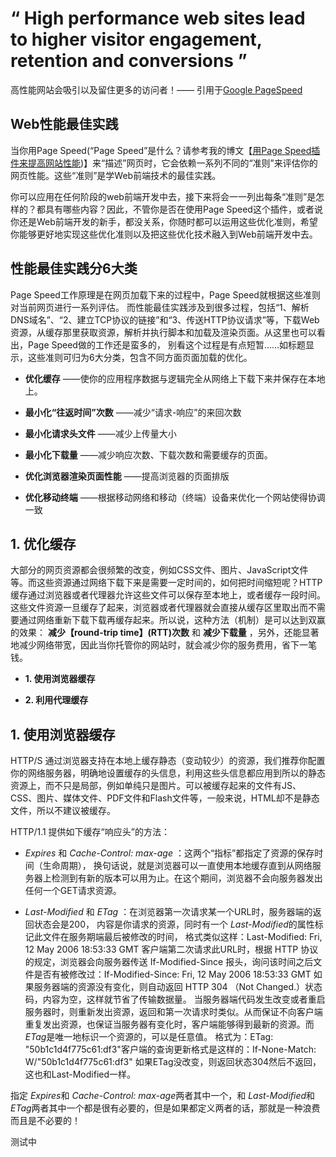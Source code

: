 ﻿---
layout: post
category : 学习笔记
tagline: "Supporting tagline"
tags : [web前端, 性能优化, PageSpeed]
---
# “ High performance web sites lead to higher visitor engagement, retention and conversions ”

高性能网站会吸引以及留住更多的访问者！—— 引用于[Google PageSpeed](https://developers.google.com/speed/ "文档介绍")

## Web性能最佳实践

当你用Page Speed(“Page Speed”是什么？请参考我的博文【[用Page Speed插件来提高网站性能](http://pigerla.com/%E9%98%85%E8%AF%BB%E6%96%87%E6%A1%A3%E7%AC%94%E8%AE%B0/2013/06/20/%E7%94%A8Page-Speed%E6%8F%92%E4%BB%B6%E6%9D%A5%E6%8F%90%E9%AB%98%E7%BD%91%E7%AB%99%E6%80%A7%E8%83%BD/ "进入博文"))】来“描述”网页时，它会依赖一系列不同的“准则”来评估你的网页性能。这些“准则”是学Web前端技术的最佳实践。
<!--break-->

你可以应用在任何阶段的web前端开发中去，接下来将会一一列出每条“准则”是怎样的？都具有哪些内容？因此，不管你是否在使用Page Speed这个插件，或者说你还是Web前端开发的新手，都没关系，你随时都可以运用这些优化准则，希望你能够更好地实现这些优化准则以及把这些优化技术融入到Web前端开发中去。

## 性能最佳实践分6大类

Page Speed工作原理是在网页加载下来的过程中，Page Speed就根据这些准则对当前网页进行一系列评估。
而性能最佳实践涉及到很多过程，包括“1、解析DNS域名”、“2、建立TCP协议的链接”和“3、传送HTTP协议请求”等，下载Web资源，从缓存那里获取资源，解析并执行脚本和加载及渲染页面。从这里也可以看出，Page Speed做的工作还是蛮多的，
别看这个过程是有点短暂……如标题显示，这些准则可归为6大分类，包含不同方面页面加载的优化。

+ **优化缓存** ——使你的应用程序数据与逻辑完全从网络上下载下来并保存在本地上。

+ **最小化“往返时间”次数** ——减少“请求-响应”的来回次数

+ **最小化请求头文件** ——减少上传量大小

+ **最小化下载量** ——减少响应次数、下载次数和需要缓存的页面。

+ **优化浏览器渲染页面性能** ——提高浏览器的页面排版

+ **优化移动终端** ——根据移动网络和移动（终端）设备来优化一个网站使得协调一致

## 1. 优化缓存

大部分的网页资源都会很频繁的改变，例如CSS文件、图片、JavaScript文件等。而这些资源通过网络下载下来是需要一定时间的，如何把时间缩短呢？HTTP缓存通过浏览器或者代理器允许这些文件可以保存至本地上，或者缓存一段时间。这些文件资源一旦缓存了起来，浏览器或者代理器就会直接从缓存区里取出而不需要通过网络重新下载下载再缓存起来。所以说，这种方法（机制）是可以达到双赢的效果： **减少【round-trip time】(RTT)次数** 和 **减少下载量** ，另外，还能显著地减少网络带宽，因此当你托管你的网站时，就会减少你的服务费用，省下一笔钱。

+ **1. 使用浏览器缓存**

+ **2. 利用代理缓存**

## 1. 使用浏览器缓存

HTTP/S 通过浏览器支持在本地上缓存静态（变动较少）的资源，我们推荐你配置你的网络服务器，明确地设置缓存的头信息，利用这些头信息都应用到所以的静态资源上，而不只是局部，例如单纯只是图片。可以被缓存起来的文件有JS、CSS、图片、媒体文件、PDF文件和Flash文件等，一般来说，HTML却不是静态文件，所以不建议被缓存。

HTTP/1.1 提供如下缓存“响应头”的方法：

+ *Expires* 和 *Cache-Control: max-age* ：这两个“指标”都指定了资源的保存时间（生命周期），
换句话说，就是浏览器可以一直使用本地缓存直到从网络服务器上检测到有新的版本可以用为止。在这个期间，浏览器不会向服务器发出任何一个GET请求资源。

+ *Last-Modified* 和 *ETag* ：在浏览器第一次请求某一个URL时，服务器端的返回状态会是200，
内容是你请求的资源，同时有一个 *Last-Modified*的属性标记此文件在服务期端最后被修改的时间，
格式类似这样：Last-Modified: Fri, 12 May 2006 18:53:33 GMT
客户端第二次请求此URL时，根据 HTTP 协议的规定，浏览器会向服务器传送 If-Modified-Since 报头，询问该时间之后文件是否有被修改过：If-Modified-Since: Fri, 12 May 2006 18:53:33 GMT
如果服务器端的资源没有变化，则自动返回 HTTP 304 （Not Changed.）状态码，内容为空，这样就节省了传输数据量。
当服务器端代码发生改变或者重启服务器时，则重新发出资源，返回和第一次请求时类似。从而保证不向客户端重复发出资源，也保证当服务器有变化时，客户端能够得到最新的资源。而 *ETag*是唯一地标识一个资源的，可以是任意值。
格式为：ETag: "50b1c1d4f775c61:df3"客户端的查询更新格式是这样的：If-None-Match: W/"50b1c1d4f775c61:df3"
如果ETag没改变，则返回状态304然后不返回，这也和Last-Modified一样。

指定 *Expires*和 *Cache-Control: max-age*两者其中一个，和 *Last-Modified*和 *ETag*两者其中一个都是很有必要的，但是如果都定义两者的话，那就是一种浪费而且是不必要的！

测试中